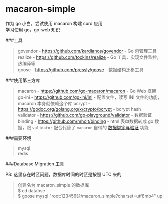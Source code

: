 # macaron-simple

作为 go 小白，尝试使用 macaron 构建 curd 应用   
学习使用 go，go-web 知识

###工具
> govendor - https://github.com/kardianos/govendor - Go 包管理工具  
> realize  - https://github.com/tockins/realize    - Go 工具，实现文件监控，热编译等  
> goose    - https://github.com/pressly/goose      - 数据结构迁移工具

###使用第三方库   
> macaron  - https://github.com/go-macaron/macaron - Go Web 框架   
> go-ini   - https://github.com/go-ini/ini         - 配置文件，读写 INI 文件的功能，macaron 本身就依赖这个库
> bcrypt   - https://godoc.org/golang.org/x/crypto/bcrypt - bcrypt hash   
> validator - https://github.com/go-playground/validator - 数据验证  
> binding  - https://github.com/mholt/binding  - html 表单数据转成 go 数据，跟 `validator` 配合代替了 `macaron` 自带的 [数据绑定与验证](https://go-macaron.com/docs/middlewares/binding) 功能

###需要环境
> mysql   
> redis  


###Database Migration 工具 

PS: 这里存在时区问题，数据库时间的时区是按照 UTC 来的  

> 创建名为 macaron_simple 的数据库  
> $ cd databse  
> $ goose mysql "root:123456@/macaron_simple?charset=utf8mb4" up  
>  




